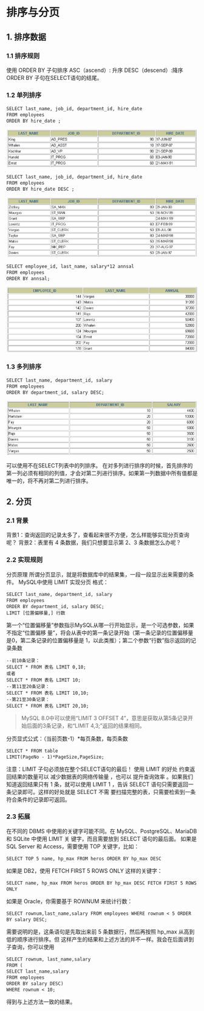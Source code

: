 # 排序与分页  

## 1. 排序数据  

### 1.1 排序规则  

使用 ORDER BY 子句排序
	ASC（ascend）: 升序
	DESC（descend）:降序
ORDER BY 子句在SELECT语句的结尾。  

### 1.2 单列排序

~~~mysql
SELECT last_name, job_id, department_id, hire_date
FROM employees
ORDER BY hire_date ;
~~~

![image-20240113221701018](img/image-20240113221701018.png)

~~~mysql
SELECT last_name, job_id, department_id, hire_date
FROM employees
ORDER BY hire_date DESC ;
~~~

![image-20240113221723687](img/image-20240113221723687.png)

~~~mysql
SELECT employee_id, last_name, salary*12 annsal
FROM employees
ORDER BY annsal;
~~~

![image-20240113221739887](img/image-20240113221739887.png)

### 1.3 多列排序

~~~mysql
SELECT last_name, department_id, salary
FROM employees
ORDER BY department_id, salary DESC;
~~~

![image-20240113221809177](img/image-20240113221809177.png)

可以使用不在SELECT列表中的列排序。
在对多列进行排序的时候，首先排序的第一列必须有相同的列值，才会对第二列进行排序。如果第一列数据中所有值都是唯一的，将不再对第二列进行排序。  

##  2. 分页  

### 2.1 背景  

背景1：查询返回的记录太多了，查看起来很不方便，怎么样能够实现分页查询呢？
背景2：表里有 4 条数据，我们只想要显示第 2、3 条数据怎么办呢？  

### 2.2 实现规则

分页原理
所谓分页显示，就是将数据库中的结果集，一段一段显示出来需要的条件。
MySQL中使用 LIMIT 实现分页
格式：

~~~mysql
SELECT last_name, department_id, salary
FROM employees
ORDER BY department_id, salary DESC;
LIMIT [位置偏移量,] 行数  
~~~

第一个“位置偏移量”参数指示MySQL从哪一行开始显示，是一个可选参数，如果不指定“位置偏移
量”，将会从表中的第一条记录开始（第一条记录的位置偏移量是0，第二条记录的位置偏移量是
1，以此类推）；第二个参数“行数”指示返回的记录条数  

~~~mysql
--前10条记录：
SELECT * FROM 表名 LIMIT 0,10;
或者
SELECT * FROM 表名 LIMIT 10;
--第11至20条记录：
SELECT * FROM 表名 LIMIT 10,10;
--第21至30条记录：
SELECT * FROM 表名 LIMIT 20,10;
~~~

> MySQL 8.0中可以使用“LIMIT 3 OFFSET 4”，意思是获取从第5条记录开始后面的3条记录，和“LIMIT
> 4,3;”返回的结果相同。  

分页显式公式：（当前页数-1）*每页条数，每页条数  

~~~mysql
SELECT * FROM table
LIMIT(PageNo - 1)*PageSize,PageSize;
~~~

注意：LIMIT 子句必须放在整个SELECT语句的最后！
使用 LIMIT 的好处
约束返回结果的数量可以 减少数据表的网络传输量 ，也可以 提升查询效率 。如果我们知道返回结果只有
1 条，就可以使用 LIMIT 1 ，告诉 SELECT 语句只需要返回一条记录即可。这样的好处就是 SELECT 不需
要扫描完整的表，只需要检索到一条符合条件的记录即可返回。  

### 2.3 拓展  

在不同的 DBMS 中使用的关键字可能不同。在 MySQL、PostgreSQL、MariaDB 和 SQLite 中使用 LIMIT 关
键字，而且需要放到 SELECT 语句的最后面。
如果是 SQL Server 和 Access，需要使用 TOP 关键字，比如：  

~~~mysql
SELECT TOP 5 name, hp_max FROM heros ORDER BY hp_max DESC
~~~

如果是 DB2，使用 FETCH FIRST 5 ROWS ONLY 这样的关键字：  

~~~mysql
SELECT name, hp_max FROM heros ORDER BY hp_max DESC FETCH FIRST 5 ROWS ONLY
~~~

如果是 Oracle，你需要基于 ROWNUM 来统计行数：

~~~mysql
SELECT rownum,last_name,salary FROM employees WHERE rownum < 5 ORDER BY salary DESC;
~~~

需要说明的是，这条语句是先取出来前 5 条数据行，然后再按照 hp_max 从高到低的顺序进行排序。但
这样产生的结果和上述方法的并不一样。我会在后面讲到子查询，你可以使用  

~~~mysql
SELECT rownum, last_name,salary
FROM (
SELECT last_name,salary
FROM employees
ORDER BY salary DESC)
WHERE rownum < 10;
~~~

得到与上述方法一致的结果。



